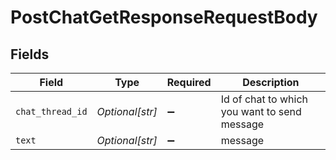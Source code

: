 # PostChatGetResponseRequestBody


## Fields

| Field                                        | Type                                         | Required                                     | Description                                  |
| -------------------------------------------- | -------------------------------------------- | -------------------------------------------- | -------------------------------------------- |
| `chat_thread_id`                             | *Optional[str]*                              | :heavy_minus_sign:                           | Id of chat to which you want to send message |
| `text`                                       | *Optional[str]*                              | :heavy_minus_sign:                           | message                                      |